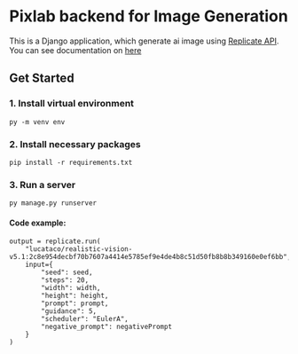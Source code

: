 # Pixlab backend for Image Generation

This is a Django application, which generate ai image using [Replicate API](https://replicate.com).
You can see documentation on [here](https://replicate.com/docs])

## Get Started

### 1. Install virtual environment

```
py -m venv env
```

### 2. Install necessary packages

```
pip install -r requirements.txt
```

### 3. Run a server

```
py manage.py runserver
```

#### Code example:

```
output = replicate.run(
    "lucataco/realistic-vision-v5.1:2c8e954decbf70b7607a4414e5785ef9e4de4b8c51d50fb8b8b349160e0ef6bb",
    input={
        "seed": seed,
        "steps": 20,
        "width": width,
        "height": height,
        "prompt": prompt,
        "guidance": 5,
        "scheduler": "EulerA",
        "negative_prompt": negativePrompt
    }
)
```
